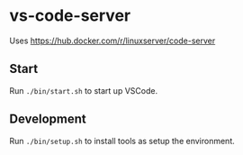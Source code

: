 # vs-code-server

Uses <https://hub.docker.com/r/linuxserver/code-server>

## Start

Run `./bin/start.sh` to start up VSCode.

## Development

Run `./bin/setup.sh` to install tools as setup the environment.
